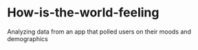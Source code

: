 # How-is-the-world-feeling
Analyzing data from an app that polled users on their moods and demographics
